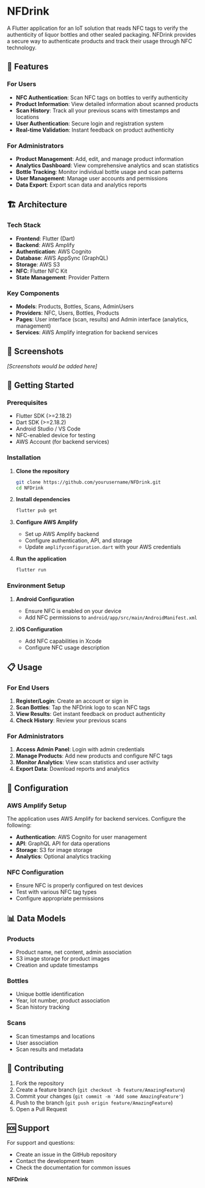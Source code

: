 # NFDrink

A Flutter application for an IoT solution that reads NFC tags to verify the authenticity of liquor bottles and other sealed packaging. NFDrink provides a secure way to authenticate products and track their usage through NFC technology.

## 🍾 Features

### For Users
- **NFC Authentication**: Scan NFC tags on bottles to verify authenticity
- **Product Information**: View detailed information about scanned products
- **Scan History**: Track all your previous scans with timestamps and locations
- **User Authentication**: Secure login and registration system
- **Real-time Validation**: Instant feedback on product authenticity

### For Administrators
- **Product Management**: Add, edit, and manage product information
- **Analytics Dashboard**: View comprehensive analytics and scan statistics
- **Bottle Tracking**: Monitor individual bottle usage and scan patterns
- **User Management**: Manage user accounts and permissions
- **Data Export**: Export scan data and analytics reports

## 🏗️ Architecture

### Tech Stack
- **Frontend**: Flutter (Dart)
- **Backend**: AWS Amplify
- **Authentication**: AWS Cognito
- **Database**: AWS AppSync (GraphQL)
- **Storage**: AWS S3
- **NFC**: Flutter NFC Kit
- **State Management**: Provider Pattern

### Key Components
- **Models**: Products, Bottles, Scans, AdminUsers
- **Providers**: NFC, Users, Bottles, Products
- **Pages**: User interface (scan, results) and Admin interface (analytics, management)
- **Services**: AWS Amplify integration for backend services

## 📱 Screenshots

*[Screenshots would be added here]*

## 🚀 Getting Started

### Prerequisites
- Flutter SDK (>=2.18.2)
- Dart SDK (>=2.18.2)
- Android Studio / VS Code
- NFC-enabled device for testing
- AWS Account (for backend services)

### Installation

1. **Clone the repository**
   ```bash
   git clone https://github.com/yourusername/NFDrink.git
   cd NFDrink
   ```

2. **Install dependencies**
   ```bash
   flutter pub get
   ```

3. **Configure AWS Amplify**
   - Set up AWS Amplify backend
   - Configure authentication, API, and storage
   - Update `amplifyconfiguration.dart` with your AWS credentials

4. **Run the application**
   ```bash
   flutter run
   ```

### Environment Setup

1. **Android Configuration**
   - Ensure NFC is enabled on your device
   - Add NFC permissions to `android/app/src/main/AndroidManifest.xml`

2. **iOS Configuration**
   - Add NFC capabilities in Xcode
   - Configure NFC usage description

## 📋 Usage

### For End Users
1. **Register/Login**: Create an account or sign in
2. **Scan Bottles**: Tap the NFDrink logo to scan NFC tags
3. **View Results**: Get instant feedback on product authenticity
4. **Check History**: Review your previous scans

### For Administrators
1. **Access Admin Panel**: Login with admin credentials
2. **Manage Products**: Add new products and configure NFC tags
3. **Monitor Analytics**: View scan statistics and user activity
4. **Export Data**: Download reports and analytics

## 🔧 Configuration

### AWS Amplify Setup
The application uses AWS Amplify for backend services. Configure the following:

- **Authentication**: AWS Cognito for user management
- **API**: GraphQL API for data operations
- **Storage**: S3 for image storage
- **Analytics**: Optional analytics tracking

### NFC Configuration
- Ensure NFC is properly configured on test devices
- Test with various NFC tag types
- Configure appropriate permissions

## 📊 Data Models

### Products
- Product name, net content, admin association
- S3 image storage for product images
- Creation and update timestamps

### Bottles
- Unique bottle identification
- Year, lot number, product association
- Scan history tracking

### Scans
- Scan timestamps and locations
- User association
- Scan results and metadata

## 🤝 Contributing

1. Fork the repository
2. Create a feature branch (`git checkout -b feature/AmazingFeature`)
3. Commit your changes (`git commit -m 'Add some AmazingFeature'`)
4. Push to the branch (`git push origin feature/AmazingFeature`)
5. Open a Pull Request


## 🆘 Support

For support and questions:
- Create an issue in the GitHub repository
- Contact the development team
- Check the documentation for common issues


**NFDrink**

